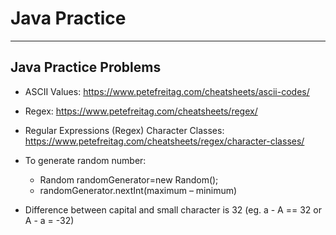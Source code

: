 # Java Practice
------------------------------------------------------
Java Practice Problems 
-----------

* ASCII Values: https://www.petefreitag.com/cheatsheets/ascii-codes/

* Regex: https://www.petefreitag.com/cheatsheets/regex/

* Regular Expressions (Regex) Character Classes: https://www.petefreitag.com/cheatsheets/regex/character-classes/


* To generate random number: 
  - Random randomGenerator=new Random();
  - randomGenerator.nextInt(maximum – minimum)

* Difference between capital and small character is 32 (eg. a - A == 32  or A - a = -32)
